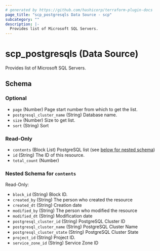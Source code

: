 ```yaml
---
# generated by https://github.com/hashicorp/terraform-plugin-docs
page_title: "scp_postgresqls Data Source - scp"
subcategory: ""
description: |-
  Provides list of Microsoft SQL Servers.
---
```


# scp_postgresqls (Data Source)

Provides list of Microsoft SQL Servers.



<!-- schema generated by tfplugindocs -->
## Schema

### Optional

- `page` (Number) Page start number from which to get the list.
- `postgresql_cluster_name` (String) Database name.
- `size` (Number) Size to get list.
- `sort` (String) Sort

### Read-Only

- `contents` (Block List) PostgreSQL list (see [below for nested schema](#nestedblock--contents))
- `id` (String) The ID of this resource.
- `total_count` (Number)

<a id="nestedblock--contents"></a>
### Nested Schema for `contents`

Read-Only:

- `block_id` (String) Block ID.
- `created_by` (String) The person who created the resource
- `created_dt` (String) Creation date
- `modified_by` (String) The person who modified the resource
- `modified_dt` (String) Modification date
- `postgresql_cluster_id` (String) PostgreSQL Cluster ID
- `postgresql_cluster_name` (String) PostgreSQL Cluster Name
- `postgresql_cluster_state` (String) PostgreSQL Cluster State
- `project_id` (String) Project ID.
- `service_zone_id` (String) Service Zone ID


